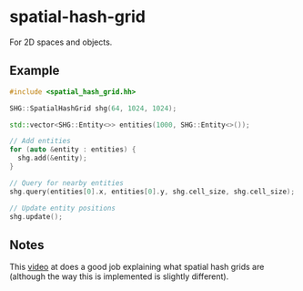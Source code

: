 # spatial-hash-grid
For 2D spaces and objects.

## Example
```cpp
#include <spatial_hash_grid.hh>

SHG::SpatialHashGrid shg(64, 1024, 1024);

std::vector<SHG::Entity<>> entities(1000, SHG::Entity<>());

// Add entities
for (auto &entity : entities) {
  shg.add(&entity);
}

// Query for nearby entities
shg.query(entities[0].x, entities[0].y, shg.cell_size, shg.cell_size);

// Update entity positions
shg.update();
```
## Notes
This [video](https://www.youtube.com/watch?v=sx4IIQL0x7c&t=358s) at does a good job explaining what spatial hash grids are (although the way this is implemented is slightly different).
